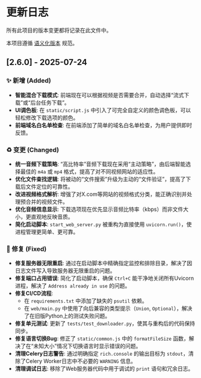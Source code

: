 # 更新日志

所有此项目的版本变更都将记录在此文件中。

本项目遵循 [语义化版本](https://semver.org/lang/zh-CN/) 规范。

## [2.6.0] - 2025-07-24

### ✨ 新增 (Added)
- **智能混合下载模式**: 前端现在可以根据视频是否需要合并，自动选择“流式下载”或“后台任务下载”。
- **UI调色板**: 在 `static/script.js` 中引入了可完全自定义的颜色调色板，可以轻松修改下载选项的颜色。
- **前端域名白名单检查**: 在前端添加了简单的域名白名单检查，为用户提供即时反馈。

### ♻️ 变更 (Changed)
- **统一音频下载策略**: “高比特率”音频下载现在采用“主动策略”，由后端智能选择最佳的 `m4a` 或 `mp4` 格式，提高了对不同视频网站的适应性。
- **优化文件查找逻辑**: 将被动的“文件搜索”升级为主动的“文件验证”，提高了下载后文件定位的可靠性。
- **改进视频格式解析**: 增强了对X.com等网站的视频格式分类，能正确识别并处理预合并的视频文件。
- **优化音频信息显示**: 下载选项现在优先显示音频比特率（kbps）而非文件大小，更直观地反映音质。
- **简化启动脚本**: `start_web_server.py` 被重构为直接使用 `uvicorn.run()`，使进程管理更简单、更可靠。

### 🐞 修复 (Fixed)
- **修复服务器无限重启**: 通过在启动脚本中精确指定监控和排除目录，解决了因日志文件写入导致服务器无限重启的问题。
- **修复端口占用错误**: 简化了启动脚本，确保 `Ctrl+C` 能干净地关闭所有Uvicorn进程，解决了 `Address already in use` 的问题。
- **修复CI/CD流程**:
    - 在 `requirements.txt` 中添加了缺失的 `psutil` 依赖。
    - 在 `web/main.py` 中使用了向后兼容的类型提示（`Union`, `Optional`），解决了在旧版Python上的测试失败问题。
- **修复单元测试**: 更新了 `tests/test_downloader.py`，使其与重构后的代码保持同步。
- **修复语言切换Bug**: 修正了 `static/common.js` 中的 `formatFileSize` 函数，解决了在“未知大小”情况下切换语言时显示错误的问题。
- **清理Celery日志警告**: 通过明确指定 `rich.console` 的输出目标为 `stdout`，清除了Celery Worker日志中不必要的 `WARNING` 信息。
- **清理调试日志**: 移除了Web服务器代码中用于调试的 `print` 语句和冗余日志。
